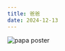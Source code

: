 ```yaml
---
title: 爸爸
date: 2024-12-13
---
```


![papa poster](https://cdn.glitch.global/a93b4107-8073-4f77-8617-59f0c1137b55/r8dNrIdJq7riXmexf5B6mLDwUr8%20(1).jpg?v=1734439310211)